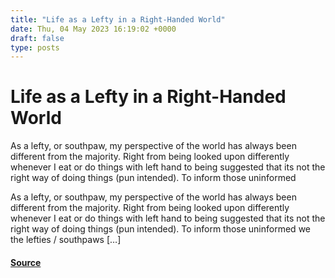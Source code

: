 ```yaml
---
title: "Life as a Lefty in a Right-Handed World"
date: Thu, 04 May 2023 16:19:02 +0000
draft: false
type: posts
---
```

# Life as a Lefty in a Right-Handed World





As a lefty, or southpaw, my perspective of the world has always been different from the majority. Right from being looked upon differently whenever I eat or do things with left hand to being suggested that its not the right way of doing things (pun intended). To inform those uninformed

As a lefty, or southpaw, my perspective of the world has always been different from the majority. Right from being looked upon differently whenever I eat or do things with left hand to being suggested that its not the right way of doing things (pun intended). To inform those uninformed we the lefties / southpaws \[…\]

#### [Source](https://blog.anantshri.info/life-as-a-lefty-in-a-right-handed-world/)

